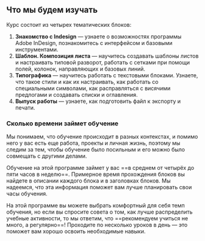 ## Что мы будем изучать

Курс состоит из четырех тематических блоков:

1. **Знакомство с Indesign** — узнаете о возможностях программы Adobe InDesign, познакомитесь с интерфейсом и базовыми инструментами.
2. **Шаблон. Композиция листа** — научитесь создавать шаблоны листов и настраивать типовой разворот, работать с сетками при помощи полей, колонок, направляющих и базовых линий.
3. **Типографика** — научитесь работать с текстовыми блоками. Узнаете, что такое стили и как их настраивать, как работать со специальными символами, как расправляться с висячими предлогами и создавать списки и оглавления. 
4. **Выпуск работы** — узнаете, как подготовить файл к экспорту и печати.

### Сколько времени займет обучение

Мы понимаем, что обучение происходит в разных контекстах, и помимо него у вас есть еще работа, проекты и личная жизнь, поэтому мы следим за тем, чтобы обучение было посильным и его можно было совмещать с другими делами.

Обучение на этой программе займет у вас ==в среднем от четырёх до пяти часов в неделю==. Примерное время прохождения блоков вы найдете в описании каждого блока и в заголовках блоков. Мы надеемся, что эта информация поможет вам лучше планировать свои часы обучения.

На этой программе вы можете выбрать комфортный для себя темп обучения, но если вы спросите совета о том, как лучше распределить учебные активности, то мы ответим, что ==рекомендуем учиться не много, а регулярно==! Проходите по несколько уроков в день — это поможет вам хорошо освоить необходимые навыки.